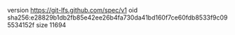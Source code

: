 version https://git-lfs.github.com/spec/v1
oid sha256:e28829b1db2fb85e42ee26b4fa730da41bd160f7ce60fdb8533f9c095534152f
size 11694
